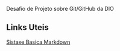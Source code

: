 Desafio de Projeto sobre Git/GitHub da DIO

## Links Uteis
[Sistaxe Basica Markdown](https://www.markdownguide.org/basic-syntax/)
